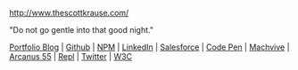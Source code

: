http://www.thescottkrause.com/

"Do not go gentle into that good night."

[Portfolio Blog](https://www.theScottKrause.com) |
[Github](https://github.com/neodigm) |
[NPM](https://www.npmjs.com/~neodigm) |
[LinkedIn](https://www.linkedin.com/in/neodigm55/) |
[Salesforce](https://trailblazer.me/id/skrause) |
[Code Pen](https://codepen.io/neodigm55) |
[Machvive](https://machvive.com/) |
[Arcanus 55](https://www.arcanus55.com/) |
[Repl](https://repl.it/@neodigm) |
[Twitter](https://twitter.com/neodigm55) | 
[W3C](https://www.w3.org/users/123844)
